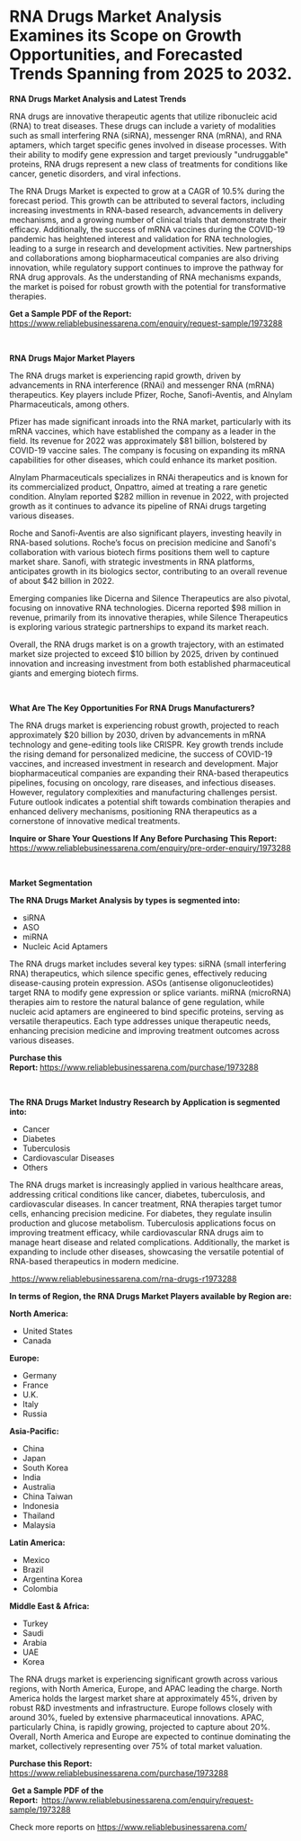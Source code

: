 <p><h1>RNA Drugs Market Analysis Examines its Scope on Growth Opportunities, and Forecasted Trends Spanning from 2025 to 2032.</h1></p><p><strong>RNA Drugs Market Analysis and Latest Trends</strong></p>
<p><p>RNA drugs are innovative therapeutic agents that utilize ribonucleic acid (RNA) to treat diseases. These drugs can include a variety of modalities such as small interfering RNA (siRNA), messenger RNA (mRNA), and RNA aptamers, which target specific genes involved in disease processes. With their ability to modify gene expression and target previously "undruggable" proteins, RNA drugs represent a new class of treatments for conditions like cancer, genetic disorders, and viral infections.</p><p>The RNA Drugs Market is expected to grow at a CAGR of 10.5% during the forecast period. This growth can be attributed to several factors, including increasing investments in RNA-based research, advancements in delivery mechanisms, and a growing number of clinical trials that demonstrate their efficacy. Additionally, the success of mRNA vaccines during the COVID-19 pandemic has heightened interest and validation for RNA technologies, leading to a surge in research and development activities. New partnerships and collaborations among biopharmaceutical companies are also driving innovation, while regulatory support continues to improve the pathway for RNA drug approvals. As the understanding of RNA mechanisms expands, the market is poised for robust growth with the potential for transformative therapies.</p></p>
<p><strong>Get a Sample PDF of the Report:&nbsp;</strong> <a href="https://www.reliablebusinessarena.com/enquiry/request-sample/1973288?utm_campaign=2206&utm_medium=2&utm_source=Github&utm_content=ia&utm_term=08032025&utm_id=rna-drugs">https://www.reliablebusinessarena.com/enquiry/request-sample/1973288</a></p>
<p>&nbsp;</p>
<p><strong>RNA Drugs Major Market Players</strong></p>
<p><p>The RNA drugs market is experiencing rapid growth, driven by advancements in RNA interference (RNAi) and messenger RNA (mRNA) therapeutics. Key players include Pfizer, Roche, Sanofi-Aventis, and Alnylam Pharmaceuticals, among others.</p><p>Pfizer has made significant inroads into the RNA market, particularly with its mRNA vaccines, which have established the company as a leader in the field. Its revenue for 2022 was approximately $81 billion, bolstered by COVID-19 vaccine sales. The company is focusing on expanding its mRNA capabilities for other diseases, which could enhance its market position.</p><p>Alnylam Pharmaceuticals specializes in RNAi therapeutics and is known for its commercialized product, Onpattro, aimed at treating a rare genetic condition. Alnylam reported $282 million in revenue in 2022, with projected growth as it continues to advance its pipeline of RNAi drugs targeting various diseases.</p><p>Roche and Sanofi-Aventis are also significant players, investing heavily in RNA-based solutions. Roche’s focus on precision medicine and Sanofi's collaboration with various biotech firms positions them well to capture market share. Sanofi, with strategic investments in RNA platforms, anticipates growth in its biologics sector, contributing to an overall revenue of about $42 billion in 2022.</p><p>Emerging companies like Dicerna and Silence Therapeutics are also pivotal, focusing on innovative RNA technologies. Dicerna reported $98 million in revenue, primarily from its innovative therapies, while Silence Therapeutics is exploring various strategic partnerships to expand its market reach.</p><p>Overall, the RNA drugs market is on a growth trajectory, with an estimated market size projected to exceed $10 billion by 2025, driven by continued innovation and increasing investment from both established pharmaceutical giants and emerging biotech firms.</p></p>
<p>&nbsp;</p>
<p><strong>What Are The Key Opportunities For RNA Drugs Manufacturers?</strong></p>
<p><p>The RNA drugs market is experiencing robust growth, projected to reach approximately $20 billion by 2030, driven by advancements in mRNA technology and gene-editing tools like CRISPR. Key growth trends include the rising demand for personalized medicine, the success of COVID-19 vaccines, and increased investment in research and development. Major biopharmaceutical companies are expanding their RNA-based therapeutics pipelines, focusing on oncology, rare diseases, and infectious diseases. However, regulatory complexities and manufacturing challenges persist. Future outlook indicates a potential shift towards combination therapies and enhanced delivery mechanisms, positioning RNA therapeutics as a cornerstone of innovative medical treatments.</p></p>
<p><strong>Inquire or Share Your Questions If Any Before Purchasing This Report:</strong> <a href="https://www.reliablebusinessarena.com/enquiry/pre-order-enquiry/1973288?utm_campaign=2206&utm_medium=2&utm_source=Github&utm_content=ia&utm_term=08032025&utm_id=rna-drugs">https://www.reliablebusinessarena.com/enquiry/pre-order-enquiry/1973288</a></p>
<p>&nbsp;</p>
<p><strong>Market Segmentation</strong></p>
<p><strong>The RNA Drugs Market Analysis by types is segmented into:</strong></p>
<p><ul><li>siRNA</li><li>ASO</li><li>miRNA</li><li>Nucleic Acid Aptamers</li></ul></p>
<p><p>The RNA drugs market includes several key types: siRNA (small interfering RNA) therapeutics, which silence specific genes, effectively reducing disease-causing protein expression. ASOs (antisense oligonucleotides) target RNA to modify gene expression or splice variants. miRNA (microRNA) therapies aim to restore the natural balance of gene regulation, while nucleic acid aptamers are engineered to bind specific proteins, serving as versatile therapeutics. Each type addresses unique therapeutic needs, enhancing precision medicine and improving treatment outcomes across various diseases.</p></p>
<p><strong>Purchase this Report:&nbsp;</strong><a href="https://www.reliablebusinessarena.com/purchase/1973288?utm_campaign=2206&utm_medium=2&utm_source=Github&utm_content=ia&utm_term=08032025&utm_id=rna-drugs">https://www.reliablebusinessarena.com/purchase/1973288</a></p>
<p>&nbsp;</p>
<p><strong>The RNA Drugs Market Industry Research by Application is segmented into:</strong></p>
<p><ul><li>Cancer</li><li>Diabetes</li><li>Tuberculosis</li><li>Cardiovascular Diseases</li><li>Others</li></ul></p>
<p><p>The RNA drugs market is increasingly applied in various healthcare areas, addressing critical conditions like cancer, diabetes, tuberculosis, and cardiovascular diseases. In cancer treatment, RNA therapies target tumor cells, enhancing precision medicine. For diabetes, they regulate insulin production and glucose metabolism. Tuberculosis applications focus on improving treatment efficacy, while cardiovascular RNA drugs aim to manage heart disease and related complications. Additionally, the market is expanding to include other diseases, showcasing the versatile potential of RNA-based therapeutics in modern medicine.</p></p>
<p><a href="https://www.reliablebusinessarena.com/rna-drugs-r1973288?utm_campaign=2206&utm_medium=2&utm_source=Github&utm_content=ia&utm_term=08032025&utm_id=rna-drugs">&nbsp;https://www.reliablebusinessarena.com/rna-drugs-r1973288</a></p>
<p><strong>In terms of Region, the RNA Drugs Market Players available by Region are:</strong></p>
<p>
    <p> <strong> North America: </strong>
        <ul>
            <li>United States</li>
            <li>Canada</li>
        </ul>
        </p> 
    <p> <strong> Europe: </strong>
        <ul>
            <li>Germany</li>
            <li>France</li>
            <li>U.K.</li>
            <li>Italy</li>
            <li>Russia</li>
        </ul>
        </p> 
    <p> <strong> Asia-Pacific: </strong>
        <ul>
            <li>China</li>
            <li>Japan</li>
            <li>South Korea</li>
            <li>India</li>
            <li>Australia</li>
            <li>China Taiwan</li>
            <li>Indonesia</li>
            <li>Thailand</li>
            <li>Malaysia</li>
        </ul>
        </p> 
    <p> <strong> Latin America: </strong>
        <ul>
            <li>Mexico</li>
            <li>Brazil</li>
            <li>Argentina Korea</li>
            <li>Colombia</li>
        </ul>
        </p> 
    <p> <strong> Middle East & Africa: </strong>
        <ul>
            <li>Turkey</li>
            <li>Saudi</li>
            <li>Arabia</li>
            <li>UAE</li>
            <li>Korea</li>
        </ul>
    </p>
    </p>
<p><p>The RNA drugs market is experiencing significant growth across various regions, with North America, Europe, and APAC leading the charge. North America holds the largest market share at approximately 45%, driven by robust R&D investments and infrastructure. Europe follows closely with around 30%, fueled by extensive pharmaceutical innovations. APAC, particularly China, is rapidly growing, projected to capture about 20%. Overall, North America and Europe are expected to continue dominating the market, collectively representing over 75% of total market valuation.</p></p>
<p><strong>Purchase this Report: </strong><a href="https://www.reliablebusinessarena.com/purchase/1973288?utm_campaign=2206&utm_medium=2&utm_source=Github&utm_content=ia&utm_term=08032025&utm_id=rna-drugs">https://www.reliablebusinessarena.com/purchase/1973288</a></p>
<p>&nbsp;<strong>Get a Sample PDF of the Report:&nbsp;&nbsp;</strong><a href="https://www.reliablebusinessarena.com/enquiry/request-sample/1973288?utm_campaign=2206&utm_medium=2&utm_source=Github&utm_content=ia&utm_term=08032025&utm_id=rna-drugs">https://www.reliablebusinessarena.com/enquiry/request-sample/1973288</a></p>
<p><strong></strong></p>
<p>Check more reports on <a href="https://www.reliablebusinessarena.com/?utm_campaign=2206&utm_medium=2&utm_source=Github&utm_content=ia&utm_term=08032025&utm_id=rna-drugs">https://www.reliablebusinessarena.com/</a></p>